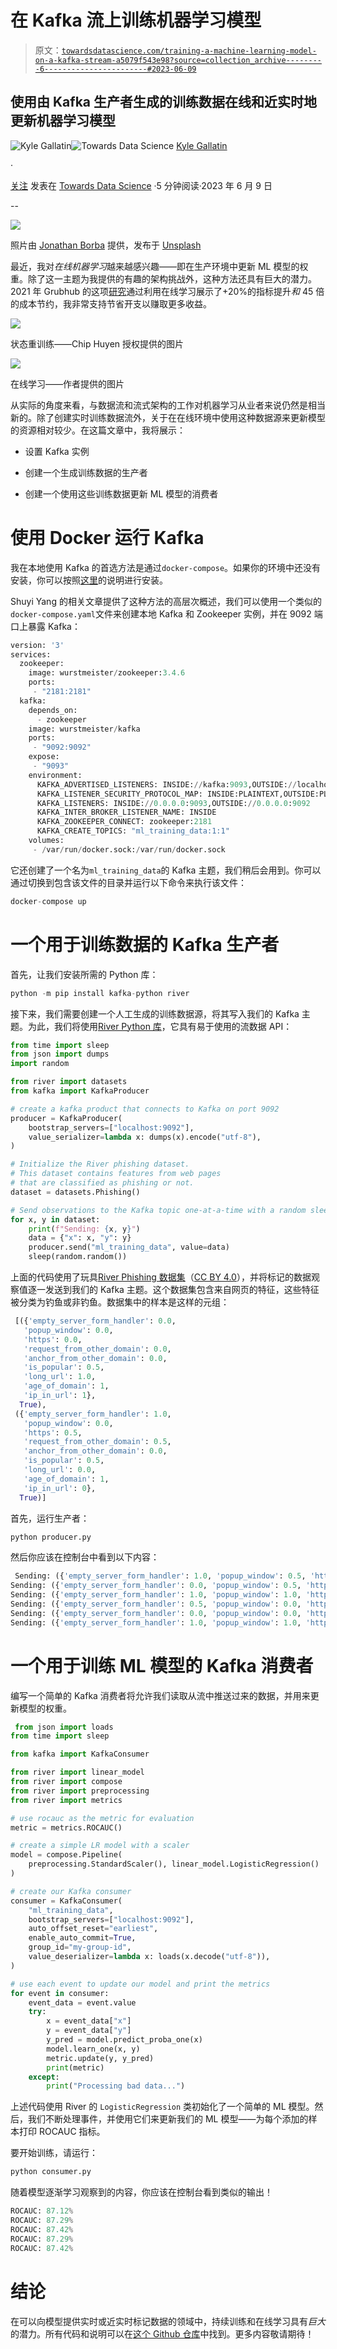 # 在 Kafka 流上训练机器学习模型

> 原文：[`towardsdatascience.com/training-a-machine-learning-model-on-a-kafka-stream-a5079f543e98?source=collection_archive---------6-----------------------#2023-06-09`](https://towardsdatascience.com/training-a-machine-learning-model-on-a-kafka-stream-a5079f543e98?source=collection_archive---------6-----------------------#2023-06-09)

## 使用由 Kafka 生产者生成的训练数据在线和近实时地更新机器学习模型

[](https://medium.com/@kylegallatin?source=post_page-----a5079f543e98--------------------------------)![Kyle Gallatin](https://medium.com/@kylegallatin?source=post_page-----a5079f543e98--------------------------------)[](https://towardsdatascience.com/?source=post_page-----a5079f543e98--------------------------------)![Towards Data Science](https://towardsdatascience.com/?source=post_page-----a5079f543e98--------------------------------) [Kyle Gallatin](https://medium.com/@kylegallatin?source=post_page-----a5079f543e98--------------------------------)

·

[关注](https://medium.com/m/signin?actionUrl=https%3A%2F%2Fmedium.com%2F_%2Fsubscribe%2Fuser%2F51ff4b76ebf4&operation=register&redirect=https%3A%2F%2Ftowardsdatascience.com%2Ftraining-a-machine-learning-model-on-a-kafka-stream-a5079f543e98&user=Kyle+Gallatin&userId=51ff4b76ebf4&source=post_page-51ff4b76ebf4----a5079f543e98---------------------post_header-----------) 发表在 [Towards Data Science](https://towardsdatascience.com/?source=post_page-----a5079f543e98--------------------------------) ·5 分钟阅读·2023 年 6 月 9 日[](https://medium.com/m/signin?actionUrl=https%3A%2F%2Fmedium.com%2F_%2Fvote%2Ftowards-data-science%2Fa5079f543e98&operation=register&redirect=https%3A%2F%2Ftowardsdatascience.com%2Ftraining-a-machine-learning-model-on-a-kafka-stream-a5079f543e98&user=Kyle+Gallatin&userId=51ff4b76ebf4&source=-----a5079f543e98---------------------clap_footer-----------)

--

[](https://medium.com/m/signin?actionUrl=https%3A%2F%2Fmedium.com%2F_%2Fbookmark%2Fp%2Fa5079f543e98&operation=register&redirect=https%3A%2F%2Ftowardsdatascience.com%2Ftraining-a-machine-learning-model-on-a-kafka-stream-a5079f543e98&source=-----a5079f543e98---------------------bookmark_footer-----------)![](img/d379c69615c47a586b2e92f500891d1f.png)

照片由 [Jonathan Borba](https://unsplash.com/@jonathanborba?utm_source=medium&utm_medium=referral) 提供，发布于 [Unsplash](https://unsplash.com/?utm_source=medium&utm_medium=referral)

最近，我对*在线机器学习*越来越感兴趣——即在生产环境中更新 ML 模型的权重。除了这一主题为我提供的有趣的架构挑战外，这种方法还具有巨大的潜力。2021 年 Grubhub 的这项[研究](https://arxiv.org/abs/2107.07106)通过利用在线学习展示了+20%的指标提升*和* 45 倍的成本节约，我非常支持节省开支以赚取更多收益。

![](img/d74d07e0c17ed88c29b53dfce38d84a2.png)

状态重训练——Chip Huyen 授权提供的图片

![](img/941f78afa2549ce3c1b4779620b3d705.png)

在线学习——作者提供的图片

从实际的角度来看，与数据流和流式架构的工作对机器学习从业者来说仍然是相当新的。除了创建实时训练数据流外，关于在在线环境中使用这种数据源来更新模型的资源相对较少。在这篇文章中，我将展示：

+   设置 Kafka 实例

+   创建一个生成训练数据的生产者

+   创建一个使用这些训练数据更新 ML 模型的消费者

# 使用 Docker 运行 Kafka

我在本地使用 Kafka 的首选方法是通过`docker-compose`。如果你的环境中还没有安装，你可以按照[这里](https://docs.docker.com/compose/install/)的说明进行安装。

Shuyi Yang 的相关文章提供了这种方法的高层次概述，我们可以使用一个类似的`docker-compose.yaml`文件来创建本地 Kafka 和 Zookeeper 实例，并在 9092 端口上暴露 Kafka：

```py
version: '3'
services:
  zookeeper:
    image: wurstmeister/zookeeper:3.4.6
    ports:
     - "2181:2181"
  kafka:
    depends_on: 
      - zookeeper
    image: wurstmeister/kafka
    ports:
     - "9092:9092"
    expose:
     - "9093"
    environment:
      KAFKA_ADVERTISED_LISTENERS: INSIDE://kafka:9093,OUTSIDE://localhost:9092
      KAFKA_LISTENER_SECURITY_PROTOCOL_MAP: INSIDE:PLAINTEXT,OUTSIDE:PLAINTEXT
      KAFKA_LISTENERS: INSIDE://0.0.0.0:9093,OUTSIDE://0.0.0.0:9092
      KAFKA_INTER_BROKER_LISTENER_NAME: INSIDE
      KAFKA_ZOOKEEPER_CONNECT: zookeeper:2181
      KAFKA_CREATE_TOPICS: "ml_training_data:1:1"
    volumes:
     - /var/run/docker.sock:/var/run/docker.sock
```

它还创建了一个名为`ml_training_data`的 Kafka 主题，我们稍后会用到。你可以通过切换到包含该文件的目录并运行以下命令来执行该文件：

```py
docker-compose up
```

# 一个用于训练数据的 Kafka 生产者

首先，让我们安装所需的 Python 库：

```py
python -m pip install kafka-python river 
```

接下来，我们需要创建一个人工生成的训练数据源，将其写入我们的 Kafka 主题。为此，我们将使用[River Python 库](https://riverml.xyz/0.15.0/)，它具有易于使用的流数据 API：

```py
from time import sleep
from json import dumps
import random

from river import datasets
from kafka import KafkaProducer

# create a kafka product that connects to Kafka on port 9092
producer = KafkaProducer(
    bootstrap_servers=["localhost:9092"],
    value_serializer=lambda x: dumps(x).encode("utf-8"),
)

# Initialize the River phishing dataset.
# This dataset contains features from web pages 
# that are classified as phishing or not.
dataset = datasets.Phishing()

# Send observations to the Kafka topic one-at-a-time with a random sleep
for x, y in dataset:
    print(f"Sending: {x, y}")
    data = {"x": x, "y": y}
    producer.send("ml_training_data", value=data)
    sleep(random.random())
```

上面的代码使用了玩具[River Phishing 数据集](https://riverml.xyz/0.15.0/api/datasets/Phishing/)（[CC BY 4.0](http://archive.ics.uci.edu/dataset/379/website+phishing)），并将标记的数据观察值逐一发送到我们的 Kafka 主题。这个数据集包含来自网页的特征，这些特征被分类为钓鱼或非钓鱼。数据集中的样本是这样的元组：

```py
 [({'empty_server_form_handler': 0.0,
   'popup_window': 0.0,
   'https': 0.0,
   'request_from_other_domain': 0.0,
   'anchor_from_other_domain': 0.0,
   'is_popular': 0.5,
   'long_url': 1.0,
   'age_of_domain': 1,
   'ip_in_url': 1},
  True),
 ({'empty_server_form_handler': 1.0,
   'popup_window': 0.0,
   'https': 0.5,
   'request_from_other_domain': 0.5,
   'anchor_from_other_domain': 0.0,
   'is_popular': 0.5,
   'long_url': 0.0,
   'age_of_domain': 1,
   'ip_in_url': 0},
  True)]
```

首先，运行生产者：

```py
python producer.py
```

然后你应该在控制台中看到以下内容：

```py
 Sending: ({'empty_server_form_handler': 1.0, 'popup_window': 0.5, 'https': 1.0, 'request_from_other_domain': 1.0, 'anchor_from_other_domain': 0.5, 'is_popular': 0.5, 'long_url': 0.0, 'age_of_domain': 1, 'ip_in_url': 1}, False)
Sending: ({'empty_server_form_handler': 0.0, 'popup_window': 0.5, 'https': 0.0, 'request_from_other_domain': 0.0, 'anchor_from_other_domain': 0.0, 'is_popular': 0.5, 'long_url': 0.0, 'age_of_domain': 1, 'ip_in_url': 0}, True)
Sending: ({'empty_server_form_handler': 1.0, 'popup_window': 1.0, 'https': 1.0, 'request_from_other_domain': 0.0, 'anchor_from_other_domain': 1.0, 'is_popular': 0.0, 'long_url': 0.5, 'age_of_domain': 1, 'ip_in_url': 0}, False)
Sending: ({'empty_server_form_handler': 0.5, 'popup_window': 0.0, 'https': 0.0, 'request_from_other_domain': 0.5, 'anchor_from_other_domain': 1.0, 'is_popular': 0.5, 'long_url': 1.0, 'age_of_domain': 0, 'ip_in_url': 0}, True)
Sending: ({'empty_server_form_handler': 0.0, 'popup_window': 0.0, 'https': 1.0, 'request_from_other_domain': 1.0, 'anchor_from_other_domain': 0.0, 'is_popular': 1.0, 'long_url': 0.0, 'age_of_domain': 0, 'ip_in_url': 0}, True)
Sending: ({'empty_server_form_handler': 1.0, 'popup_window': 1.0, 'https': 1.0, 'request_from_other_domain': 0.5, 'anchor_from_other_domain': 0.0, 'is_popular': 1.0, 'long_url': 1.0, 'age_of_domain': 0, 'ip_in_url': 0}, False)
```

# 一个用于训练 ML 模型的 Kafka 消费者

编写一个简单的 Kafka 消费者将允许我们读取从流中推送过来的数据，并用来更新模型的权重。

```py
 from json import loads
from time import sleep

from kafka import KafkaConsumer

from river import linear_model
from river import compose
from river import preprocessing
from river import metrics

# use rocauc as the metric for evaluation
metric = metrics.ROCAUC()

# create a simple LR model with a scaler
model = compose.Pipeline(
    preprocessing.StandardScaler(), linear_model.LogisticRegression()
)

# create our Kafka consumer
consumer = KafkaConsumer(
    "ml_training_data",
    bootstrap_servers=["localhost:9092"],
    auto_offset_reset="earliest",
    enable_auto_commit=True,
    group_id="my-group-id",
    value_deserializer=lambda x: loads(x.decode("utf-8")),
)

# use each event to update our model and print the metrics
for event in consumer:
    event_data = event.value
    try:
        x = event_data["x"]
        y = event_data["y"]
        y_pred = model.predict_proba_one(x)
        model.learn_one(x, y)
        metric.update(y, y_pred)
        print(metric)
    except:
        print("Processing bad data...")
```

上述代码使用 River 的 `LogisticRegression` 类初始化了一个简单的 ML 模型。然后，我们不断处理事件，并使用它们来更新我们的 ML 模型——为每个添加的样本打印 ROCAUC 指标。

要开始训练，请运行：

```py
python consumer.py
```

随着模型逐渐学习观察到的内容，你应该在控制台看到类似的输出！

```py
ROCAUC: 87.12%
ROCAUC: 87.29%
ROCAUC: 87.42%
ROCAUC: 87.29%
ROCAUC: 87.42%
```

# 结论

在可以向模型提供实时或近实时标记数据的领域中，持续训练和在线学习具有*巨大*的潜力。所有代码和说明可以在[这个 Github 仓库](https://github.com/kylegallatin/kafka-ml-training)中找到。更多内容敬请期待！
